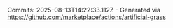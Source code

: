 Commits: 2025-08-13T14:22:33.112Z - Generated via https://github.com/marketplace/actions/artificial-grass
<br>
